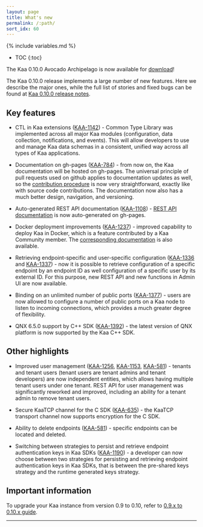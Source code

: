 ```yaml
---
layout: page
title: What's new
permalink: /:path/
sort_idx: 60
---
```

{% include variables.md %}

* TOC
{:toc}

The Kaa 0.10.0 Avocado Archipelago is now available for [download](http://www.kaaproject.org/download-kaa)!

The Kaa 0.10.0 release implements a large number of new features.
Here we describe the major ones, while the full list of stories and fixed bugs can be found at [Kaa 0.10.0 release notes](https://github.com/kaaproject/kaa/releases/tag/v0.10.0).

## Key features

* CTL in Kaa extensions ([KAA-1142](http://jira.kaaproject.org/browse/KAA-1142)) - Common Type Library was implemented across all major Kaa modules (configuration, data collection, notifications, and events). 
This will allow developers to use and manage Kaa data schemas in a consistent, unified way across all types of Kaa applications. 

* Documentation on gh-pages ([KAA-784](http://jira.kaaproject.org/browse/KAA-784)) - from now on, the Kaa documentation will be hosted on gh-pages. 
The universal principle of pull requests used on github applies to documentation updates as well, so the [contribution procedure]({{root_url}}How-to-contribute) is now very straightforward, exactly like with source code contributions. 
The documentation now also has a much better design, navigation, and versioning.

* Auto-generated REST API documentation ([KAA-1108](http://jira.kaaproject.org/browse/KAA-1108)) - [REST API documentation]({{root_url}}Programming-guide/Server-REST-APIs/) is now auto-generated on gh-pages.

* Docker deployment improvements ([KAA-1237](http://jira.kaaproject.org/browse/KAA-1237)) - improved capability to deploy Kaa in Docker, which is a feature contributed by a Kaa Community member. 
The [corresponding documentation]({{root_url}}Administration-guide/System-installation/Docker-deployment/) is also available.

* Retrieving endpoint-specific and user-specific configuration ([KAA-1336](http://jira.kaaproject.org/browse/KAA-1336) and [KAA-1337](http://jira.kaaproject.org/browse/KAA-1337)) - now it is possible to retrieve configuration of a specific endpoint by an endpoint ID as well configuration of a specific user by its external ID. 
For this purpose, new REST API and new functions in Admin UI are now available. 

* Binding on an unlimited number of public ports ([KAA-1377](http://jira.kaaproject.org/browse/KAA-1377)) - users are now allowed to configure a number of public ports on a Kaa node to listen to incoming connections, which provides a much greater degree of flexibility.

* QNX 6.5.0 support by C++ SDK ([KAA-1392](http://jira.kaaproject.org/browse/KAA-1392)) - the latest version of QNX platform is now supported by the Kaa C++ SDK.

## Other highlights

* Improved user management ([KAA-1256](http://jira.kaaproject.org/browse/KAA-1256), [KAA-1153](http://jira.kaaproject.org/browse/KAA-1153), [KAA-581](http://jira.kaaproject.org/browse/KAA-581)) - tenants and tenant users (tenant users are tenant admins and tenant developers) are now independent entities, which allows having multiple tenant users under one tenant. 
REST API for user management was significantly reworked and improved, including an ability for a tenant admin to remove tenant users.

* Secure KaaTCP channel for the C SDK ([KAA-635](http://jira.kaaproject.org/browse/KAA-635)) - the KaaTCP transport channel now supports encryption for the C SDK.

* Ability to delete endpoints ([KAA-581](http://jira.kaaproject.org/browse/KAA-581)) - specific endpoints can be located and deleted.

* Switching between strategies to persist and retrieve endpoint authentication keys in Kaa SDKs ([KAA-1190](http://jira.kaaproject.org/browse/KAA-1190)) - a developer can now choose between two strategies for persisting and retrieving endpoint authentication keys in Kaa SDKs, that is between the pre-shared keys strategy and the runtime generated keys strategy.

## Important information

To upgrade your Kaa instance from version 0.9 to 0.10, refer to [0.9.x to 0.10.x guide]({{root_url}}Administration-guide/Upgrading-your-instance/0.9.x-to-0.10.x/).

---
